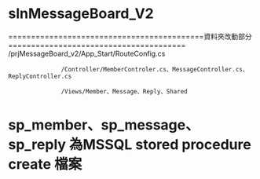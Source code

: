 # slnMessageBoard_V2
===========================================資料夾改動部分=======================================
/prjMessageBoard_v2/App_Start/RouteConfig.cs

                   /Controller/MemberControler.cs、MessageController.cs、ReplyController.cs

                   /Views/Member、Message、Reply、Shared 

sp_member、sp_message、sp_reply 為MSSQL stored procedure create 檔案
===============================================================================================
